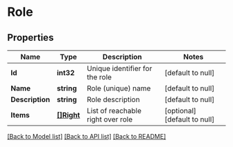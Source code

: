 # Role

## Properties
Name | Type | Description | Notes
------------ | ------------- | ------------- | -------------
**Id** | **int32** | Unique identifier for the role | [default to null]
**Name** | **string** | Role (unique) name | [default to null]
**Description** | **string** | Role description | [default to null]
**Items** | [**[]Right**](Right.md) | List of reachable right over role | [optional] [default to null]

[[Back to Model list]](../README.md#documentation-for-models) [[Back to API list]](../README.md#documentation-for-api-endpoints) [[Back to README]](../README.md)

